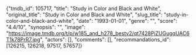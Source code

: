 {"tmdb_id": 105717, "title": "Study in Color and Black and White", "original_title": "Study in Color and Black and White", "slug_title": "study-in-color-and-black-and-white", "date": "1993-01-01", "genre": "", "score": "4.4/10", "synopsis": "", "image": "https://image.tmdb.org/t/p/w185_and_h278_bestv2/qt7428PjZUGugqUAC6T1k78PrR7.jpg", "actors": [], "comments": [], "recommandations_id": [126215, 126218, 97517, 57657]}